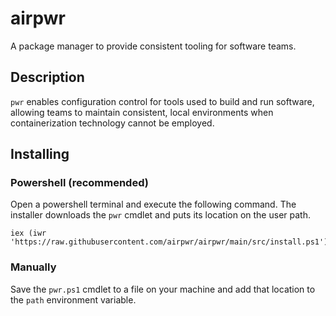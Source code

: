 # airpwr

A package manager to provide consistent tooling for software teams.

## Description

`pwr` enables configuration control for tools used to build and run software, allowing teams to maintain consistent, local environments when containerization technology cannot be employed.

## Installing

### Powershell (recommended)

Open a powershell terminal and execute the following command.
The installer downloads the `pwr` cmdlet and puts its location on the user path.

	iex (iwr 'https://raw.githubusercontent.com/airpwr/airpwr/main/src/install.ps1')

### Manually

Save the `pwr.ps1` cmdlet to a file on your machine and add that location to the `path` environment variable.

